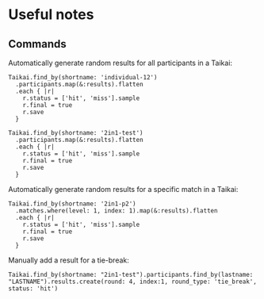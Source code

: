 Useful notes
============

Commands
--------

Automatically generate random results for all participants in a Taikai:

    Taikai.find_by(shortname: 'individual-12')
      .participants.map(&:results).flatten
      .each { |r|
        r.status = ['hit', 'miss'].sample
        r.final = true
        r.save
      }

    Taikai.find_by(shortname: '2in1-test')
      .participants.map(&:results).flatten
      .each { |r|
        r.status = ['hit', 'miss'].sample
        r.final = true
        r.save
      }

Automatically generate random results for a specific match in a Taikai:

    Taikai.find_by(shortname: '2in1-p2')
      .matches.where(level: 1, index: 1).map(&:results).flatten
      .each { |r|
        r.status = ['hit', 'miss'].sample
        r.final = true
        r.save
      }

Manually add a result for a tie-break:

    Taikai.find_by(shortname: "2in1-test").participants.find_by(lastname: "LASTNAME").results.create(round: 4, index:1, round_type: 'tie_break', status: 'hit')